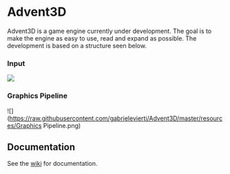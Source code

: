 # Advent3D

Advent3D is a game engine currently under development. The goal is to make the engine as easy to use, read and expand as possible. The development is based on a structure seen below.

### Input

![](https://raw.githubusercontent.com/gabrielevierti/Advent3D/master/resources/Input.png) 

### Graphics Pipeline

![](https://raw.githubusercontent.com/gabrielevierti/Advent3D/master/resources/Graphics Pipeline.png) 

## Documentation

See the [wiki](https://github.com/gabrielevierti/Advent3D/wiki) for documentation.
